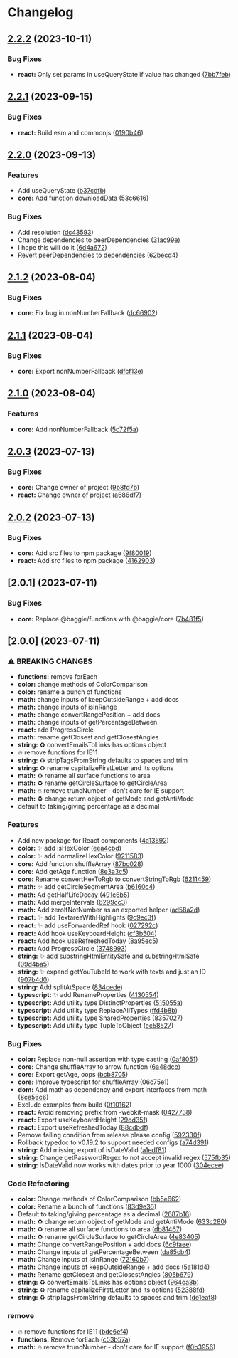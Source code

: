 # Changelog

## [2.2.2](https://github.com/saxofonsolo/baggie/compare/baggie-v2.2.1...baggie-v2.2.2) (2023-10-11)


### Bug Fixes

* **react:** Only set params in useQueryState if value has changed ([7bb7feb](https://github.com/saxofonsolo/baggie/commit/7bb7feb8be04f0f4126e65ba74d20999176129e1))

## [2.2.1](https://github.com/saxofonsolo/baggie/compare/baggie-v2.2.0...baggie-v2.2.1) (2023-09-15)


### Bug Fixes

* **react:** Build esm and commonjs ([0190b46](https://github.com/saxofonsolo/baggie/commit/0190b469e9726b15d8a6384fe4a5460ddd49d83e))

## [2.2.0](https://github.com/saxofonsolo/baggie/compare/baggie-v2.1.2...baggie-v2.2.0) (2023-09-13)


### Features

* Add useQueryState ([b37cdfb](https://github.com/saxofonsolo/baggie/commit/b37cdfb7e326cba005b8144fa297988b71c0cc8c))
* **core:** Add function downloadData ([53c6616](https://github.com/saxofonsolo/baggie/commit/53c66162048e4932d6569af80c14162b54015f75))


### Bug Fixes

* Add resolution ([dc43593](https://github.com/saxofonsolo/baggie/commit/dc435930d3a6bc67ebd4d86053bc80c2058e5c04))
* Change dependencies to peerDependencies ([31ac99e](https://github.com/saxofonsolo/baggie/commit/31ac99e4358cf40a4a1f372418ab593c1d982697))
* I hope this will do it ([6d4a672](https://github.com/saxofonsolo/baggie/commit/6d4a672c29af75c0324eaf60ca00eedb1388c7da))
* Revert peerDependencies to dependencies ([62becd4](https://github.com/saxofonsolo/baggie/commit/62becd47ae75460da1c03399d1cf447c91237a3d))

## [2.1.2](https://github.com/saxofonsolo/baggie/compare/baggie-v2.1.1...baggie-v2.1.2) (2023-08-04)


### Bug Fixes

* **core:** Fix bug in nonNumberFallback ([dc66902](https://github.com/saxofonsolo/baggie/commit/dc66902ac3bdc516cb2cd094d0a18562e498349b))

## [2.1.1](https://github.com/saxofonsolo/baggie/compare/baggie-v2.1.0...baggie-v2.1.1) (2023-08-04)


### Bug Fixes

* **core:** Export nonNumberFallback ([dfcf13e](https://github.com/saxofonsolo/baggie/commit/dfcf13e5b3daca1495da3638e9b6ef9f1ddc080c))

## [2.1.0](https://github.com/saxofonsolo/baggie/compare/baggie-v2.0.3...baggie-v2.1.0) (2023-08-04)


### Features

* **core:** Add nonNumberFallback ([5c72f5a](https://github.com/saxofonsolo/baggie/commit/5c72f5ac972b7066756b129c07412c582db79935))

## [2.0.3](https://github.com/saxofonsolo/baggie/compare/baggie-v2.0.2...baggie-v2.0.3) (2023-07-13)


### Bug Fixes

* **core:** Change owner of project ([9b8fd7b](https://github.com/saxofonsolo/baggie/commit/9b8fd7b6a6294c0de85475c2f6caa429303bd3e3))
* **react:** Change owner of project ([a686df7](https://github.com/saxofonsolo/baggie/commit/a686df72135f40fbf4f313cf5b67416d5338da62))

## [2.0.2](https://github.com/saxofonsolo/baggie/compare/baggie-v2.0.1...baggie-v2.0.2) (2023-07-13)


### Bug Fixes

* **core:** Add src files to npm package ([9f80019](https://github.com/saxofonsolo/baggie/commit/9f80019f0091997536dcc40a5a30e7b7573f5b42))
* **react:** Add src files to npm package ([4162903](https://github.com/saxofonsolo/baggie/commit/416290383abf2682f28d4dfbe60e7a0b1dcd0d1f))

## [2.0.1] (2023-07-11)


### Bug Fixes

* **core:** Replace @baggie/functions with @baggie/core ([7b481f5](https://github.com/saxofonsolo/baggie/commit/7b481f5848467225889b105e65b2415fa41be15c))

## [2.0.0] (2023-07-11)


### ⚠ BREAKING CHANGES

* **functions:** remove forEach
* **color:** change methods of ColorComparison
* **color:** rename a bunch of functions
* **math:** change inputs of keepOutsideRange + add docs
* **math:** change inputs of isInRange
* **math:** change convertRangePosition + add docs
* **math:** change inputs of getPercentageBetween
* **react:** add ProgressCircle
* **math:** rename getClosest and getClosestAngles
* **string:** ♻ convertEmailsToLinks has options object
* 🔥 remove functions for IE11
* **string:** ♻ stripTagsFromString defaults to spaces and trim
* **string:** ♻ rename capitalizeFirstLetter and its options
* **math:** ♻ rename all surface functions to area
* **math:** ♻ rename getCircleSurface to getCircleArea
* **math:** 🔥 remove truncNumber - don't care for IE support
* **math:** ♻ change return object of getMode and getAntiMode
* default to taking/giving percentage as a decimal

### Features

* Add new package for React components ([4a13692](https://github.com/saxofonsolo/baggie/commit/4a136920556d2dfdad9058d910c10a748fa2e188))
* **color:** ✨ add isHexColor ([eea4cbd](https://github.com/saxofonsolo/baggie/commit/eea4cbd6725d35fdc296d03a130b0b72fbc3edc2))
* **color:** ✨ add normalizeHexColor ([9211583](https://github.com/saxofonsolo/baggie/commit/9211583a8e76f1a2bbf04e3df5574f8d5f5e773d))
* **core:** Add function shuffleArray ([87bc028](https://github.com/saxofonsolo/baggie/commit/87bc02873e51fd0845af4f5ae4531724b8c2e301))
* **core:** Add getAge function ([8e3a3c5](https://github.com/saxofonsolo/baggie/commit/8e3a3c59ffc8207dc683b2c8cebace3e53f81bc6))
* **core:** Rename convertHexToRgb to convertStringToRgb ([6211459](https://github.com/saxofonsolo/baggie/commit/62114599e79d0a42b2b2389ec6af9dbac0afdccf))
* **math:** ✨ add getCircleSegmentArea ([b6160c4](https://github.com/saxofonsolo/baggie/commit/b6160c4ec19bbd4c17560b86b18f1ef62ebfe97a))
* **math:** Ad getHalfLifeDecay ([491c6b5](https://github.com/saxofonsolo/baggie/commit/491c6b58c74c4bdd0a8ec5b7b0fbe1f4a6780dc2))
* **math:** Add mergeIntervals ([6299cc3](https://github.com/saxofonsolo/baggie/commit/6299cc304ae6c48f80111986e253f004f084e4ef))
* **math:** Add zeroIfNotNumber as an exported helper ([ad58a2d](https://github.com/saxofonsolo/baggie/commit/ad58a2dcef8c6f5b17fcd76636ca8818a7f43868))
* **react:** ✨ add TextareaWithHighlights ([9c9ec3f](https://github.com/saxofonsolo/baggie/commit/9c9ec3f5e737c57411394de37e18f4b184fc2a91))
* **react:** ✨ add useForwardedRef hook ([027292c](https://github.com/saxofonsolo/baggie/commit/027292c6e8bdebe0f957ab8be71538f2f86f1b6f))
* **react:** Add hook useKeyboardHeight ([cf3b504](https://github.com/saxofonsolo/baggie/commit/cf3b504f7878a8c37870ae896ec47266b2b85fa1))
* **react:** Add hook useRefreshedToday ([8a95ec5](https://github.com/saxofonsolo/baggie/commit/8a95ec584ae761f187e4f74f8fcd4e536a998961))
* **react:** Add ProgressCircle ([3748993](https://github.com/saxofonsolo/baggie/commit/3748993b478add567bc1c562f25e6b6b064cf441))
* **string:** ✨ add substringHtmlEntitySafe and substringHtmlSafe ([09d4ba5](https://github.com/saxofonsolo/baggie/commit/09d4ba5274e922bc1249f0dd93a8f99e3f87a3b4))
* **string:** ✨ expand getYouTubeId to work with texts and just an ID ([907b4d0](https://github.com/saxofonsolo/baggie/commit/907b4d00c4981b6ac4972da251a8f1ff0f8b7294))
* **string:** Add splitAtSpace ([834cede](https://github.com/saxofonsolo/baggie/commit/834cede738da14147af4c46974a53cd7356bf642))
* **typescript:** ✨ add RenameProperties ([4130554](https://github.com/saxofonsolo/baggie/commit/41305546d8a2f55358997b10e7572e975afb8b08))
* **typescript:** Add utility type DistinctProperties ([515055a](https://github.com/saxofonsolo/baggie/commit/515055a53bc619ed4356c3f1faa9721876c0bbb7))
* **typescript:** Add utility type ReplaceAllTypes ([ffd4b8b](https://github.com/saxofonsolo/baggie/commit/ffd4b8b6588750ad4e0a46fca82aad4af6a8e417))
* **typescript:** Add utility type SharedProperties ([8357027](https://github.com/saxofonsolo/baggie/commit/8357027634e9e99b33ace8f1bc46d8b70083de56))
* **typescript:** Add utility type TupleToObject ([ec58527](https://github.com/saxofonsolo/baggie/commit/ec5852754f4b439713e0106a69365ec6abf07f0e))


### Bug Fixes

* **color:** Replace non-null assertion with type casting ([0af8051](https://github.com/saxofonsolo/baggie/commit/0af805177c5ebe319658976c5e45773a931c014b))
* **core:** Change shuffleArray to arrow function ([6a48dcb](https://github.com/saxofonsolo/baggie/commit/6a48dcb39d481e6a5acbf7c1381caeef3db9b855))
* **core:** Export getAge, oops ([bcb8705](https://github.com/saxofonsolo/baggie/commit/bcb8705ce8e3f7d1fc95ade5f4dff8c6d44e3f28))
* **core:** Improve typescript for shuffleArray ([06c75e1](https://github.com/saxofonsolo/baggie/commit/06c75e161e47ac04caa2373a0f8eff4fec4d9e09))
* **dom:** Add math as dependency and export interfaces from math ([8ce56c6](https://github.com/saxofonsolo/baggie/commit/8ce56c6b3f8ec63e077c82dfb0b0bdb1e3681dac))
* Exclude examples from build ([0f10162](https://github.com/saxofonsolo/baggie/commit/0f10162a5bd21e3c5a8ea11fdd52f002884ddb51))
* **react:** Avoid removing prefix from -webkit-mask ([0427738](https://github.com/saxofonsolo/baggie/commit/04277384aa9bef1bb30264a5ae14ca65bc3b8f6e))
* **react:** Export useKeyboardHeight ([29dd35f](https://github.com/saxofonsolo/baggie/commit/29dd35f10a1f240609e721fb530f266cd633914f))
* **react:** Export useRefreshedToday ([88cdbdf](https://github.com/saxofonsolo/baggie/commit/88cdbdf3be24e42f2ff2a850ba13b6b6d88362de))
* Remove failing condition from release please config ([592330f](https://github.com/saxofonsolo/baggie/commit/592330f47926fb68f974299a2e3b7b0915dcbac8))
* Rollback typedoc to v0.19.2 to support needed configs ([a74d391](https://github.com/saxofonsolo/baggie/commit/a74d391acd8a59b67edfd85ec9cae53b00158f50))
* **string:** Add missing export of isDateValid ([a1edf81](https://github.com/saxofonsolo/baggie/commit/a1edf818076d6bf02024580733332425776f4f12))
* **string:** Change getPasswordRegex to not accept invalid regex ([575fb35](https://github.com/saxofonsolo/baggie/commit/575fb35b09cb9a5059fa31a4dd1f1eb5c4d84718))
* **string:** IsDateValid now works with dates prior to year 1000 ([304ecee](https://github.com/saxofonsolo/baggie/commit/304ecee7835ee2eec4e6525ae1a8e65febc78945))


### Code Refactoring

* **color:** Change methods of ColorComparison ([bb5e662](https://github.com/saxofonsolo/baggie/commit/bb5e662d391537b4db3fe894b11cd43d973e6e93))
* **color:** Rename a bunch of functions ([83d9e36](https://github.com/saxofonsolo/baggie/commit/83d9e365130b24019c9e2ac49b89afa5eef20cbb))
* Default to taking/giving percentage as a decimal ([2687b16](https://github.com/saxofonsolo/baggie/commit/2687b16be75c04ed2378050ec85263ec98678daa))
* **math:** ♻ change return object of getMode and getAntiMode ([633c280](https://github.com/saxofonsolo/baggie/commit/633c2801e32507c12d18cf04fae98b0ae241a5a5))
* **math:** ♻ rename all surface functions to area ([db81467](https://github.com/saxofonsolo/baggie/commit/db814679ace5a51da35a09d25bf8c9d7d01ec12e))
* **math:** ♻ rename getCircleSurface to getCircleArea ([4e83405](https://github.com/saxofonsolo/baggie/commit/4e83405948a7a82a1ebc40b0af5fde373ff82483))
* **math:** Change convertRangePosition + add docs ([6c9faee](https://github.com/saxofonsolo/baggie/commit/6c9faee555b170345151f2c2936c77613c76308b))
* **math:** Change inputs of getPercentageBetween ([da85cb4](https://github.com/saxofonsolo/baggie/commit/da85cb46c53c71bed4dc19a7769635c1b2ffe2ca))
* **math:** Change inputs of isInRange ([72160b7](https://github.com/saxofonsolo/baggie/commit/72160b70ab9d3c3e2d1225aea7bbe16ac07074d5))
* **math:** Change inputs of keepOutsideRange + add docs ([5a181d4](https://github.com/saxofonsolo/baggie/commit/5a181d478d6c91a5a2555c45d2316bdf25cc84c8))
* **math:** Rename getClosest and getClosestAngles ([805b679](https://github.com/saxofonsolo/baggie/commit/805b6799821a4f96b905d72635b76e5d962d9709))
* **string:** ♻ convertEmailsToLinks has options object ([964ca3b](https://github.com/saxofonsolo/baggie/commit/964ca3bb3e2aa9527e3d62b1a006998a299f8f89))
* **string:** ♻ rename capitalizeFirstLetter and its options ([52388fd](https://github.com/saxofonsolo/baggie/commit/52388fd8f0b2e4303e41c3116f3b78f5822c87ac))
* **string:** ♻ stripTagsFromString defaults to spaces and trim ([de1eaf8](https://github.com/saxofonsolo/baggie/commit/de1eaf8e2aa45713014913e4fd4ce8af7115f19b))


### remove

* 🔥 remove functions for IE11 ([bde6ef4](https://github.com/saxofonsolo/baggie/commit/bde6ef4d734347b365a543cf334fae31e388f74f))
* **functions:** Remove forEach ([c53b57a](https://github.com/saxofonsolo/baggie/commit/c53b57a63e917a66b5d671508b2629e6b1765ec6))
* **math:** 🔥 remove truncNumber - don't care for IE support ([f0b3956](https://github.com/saxofonsolo/baggie/commit/f0b3956fbc3d7fa042cdde6e7ad8964cd8dec63c))
